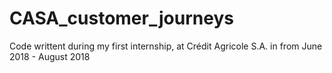 # CASA_customer_journeys
Code writtent during my first internship, at Crédit Agricole S.A. in from June 2018 - August 2018
